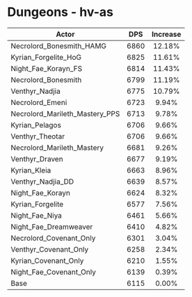 # Dungeons - hv-as
| Actor | DPS | Increase |
|---|:---:|:---:|
|Necrolord_Bonesmith_HAMG|6860|12.18%|
|Kyrian_Forgelite_HoG|6825|11.61%|
|Night_Fae_Korayn_FS|6814|11.43%|
|Necrolord_Bonesmith|6799|11.19%|
|Venthyr_Nadjia|6775|10.79%|
|Necrolord_Emeni|6723|9.94%|
|Necrolord_Marileth_Mastery_PPS|6713|9.78%|
|Kyrian_Pelagos|6706|9.66%|
|Venthyr_Theotar|6706|9.66%|
|Necrolord_Marileth_Mastery|6681|9.26%|
|Venthyr_Draven|6677|9.19%|
|Kyrian_Kleia|6663|8.96%|
|Venthyr_Nadjia_DD|6639|8.57%|
|Night_Fae_Korayn|6624|8.32%|
|Kyrian_Forgelite|6577|7.56%|
|Night_Fae_Niya|6461|5.66%|
|Night_Fae_Dreamweaver|6410|4.82%|
|Necrolord_Covenant_Only|6301|3.04%|
|Venthyr_Covenant_Only|6258|2.34%|
|Kyrian_Covenant_Only|6210|1.55%|
|Night_Fae_Covenant_Only|6139|0.39%|
|Base|6115|0.00%|
